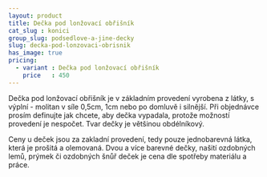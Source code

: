 ```yaml
---
layout: product
title: Dečka pod lonžovací obřišník
cat_slug : konici
group_slug: podsedlove-a-jine-decky
slug: decka-pod-lonzovaci-obrisnik
has_image: true
pricing:
  - variant : Dečka pod lonžovací obřišník
    price   : 450
---
```


Dečka pod lonžovací obřišník je v základním provedení vyrobena z látky, s výplní - molitan v síle 0,5cm, 1cm nebo po domluvě i silnější.
Při objednávce prosím definujte jak chcete, aby dečka vypadala, protože možností provedení je nespočet.
Tvar dečky je většinou obdélníkový.

Ceny u deček jsou za zakladní provedení, tedy pouze jednobarevná látka, která je prošitá a olemovaná.
Dvou a více barevné dečky, našití ozdobných lemů, prýmek či ozdobných šnůř deček je cena dle spotřeby materiálu a práce.

